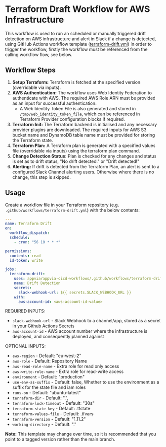 # Terraform Draft Workflow for AWS Infrastructure

This workflow is used to run an scheduled or manually triggered drift detection on AWS infrastructure and alert in Slack if a change is detected, using GitHub Actions workflow template ([terraform-drift.yml](../.github/workflows/terraform-drift.yml))
In order to trigger the workflow, firstly the workflow must be referenced from the calling workflow flow, see below.

## Workflow Steps

1. **Setup Terraform:** Terraform is fetched at the specified version (overridable via inputs).
2. **AWS Authentication:** The workflow uses Web Identity Federation to authenticate with AWS. The required AWS Role ARN must be provided as an input for successful authentication.
    - A Web Identity Token File is also generated and stored in `/tmp/web_identity_token_file`, which can be referenced in Terraform Provider configuration blocks if required.
3. **Terraform Init:** The Terraform backend is initialised and any necessary provider plugins are downloaded. The required inputs for AWS S3 bucket name and DynamoDB table name must be provided for storing the Terraform state.
4. **Terraform Plan:** A Terraform plan is generated with a specified values file (overridable via inputs) using the terraform plan command.
5. **Change Detection Status:** Plan is checked for any changes and status is set as to drift status, "No drift detected." or "Drift detected!"
6. **Alerting:** If drift is detected from the Terraform Plan, an alert is sent to a configured Slack Channel alerting users. Otherwise where there is no change, this step is skipped.

## Usage

Create a workflow file in your Terraform repository (e.g. `.github/workflows/terraform-drift.yml`) with the below contents:

```yml
---
name: Terraform Drift
on:
  workflow_dispatch:
  schedule:
    - cron: "56 10 * * *"

permissions:
  contents: read
  id-token: write

jobs:
  terraform-drift:
    uses: appvia/appvia-cicd-workflows/.github/workflows/terraform-drift.yml@main
    name: Drift Detection
    secrets:
      slack-webhook-url: ${{ secrets.SLACK_WEBHOOK_URL }}
    with:
      aws-account-id: <aws-account-id-value>
```

REQUIRED INPUTS:
- `slack-webhook-url` - Slack Webhook to a channel/app, stored as a secret in your Github Actions Secrets
- `aws-account-id` - AWS account number where the infrastructure is deployed, and consequently planned against

OPTIONAL INPUTS:
- `aws-region` - Default: "eu-west-2"
- `aws-role` - Default: Repository Name
- `aws-read-role-name` - Extra role for read only access
- `aws-write-role-name` - Extra role for read-write access
- `environment` - Default: "production"
- `use-env-as-suffix` - Default: false, Whether to use the environment as a suffix for the state file and iam roles
- `runs-on` - Default: "ubuntu-latest"
- `terraform-dir` - Default: ".", 
- `terraform-lock-timeout` - Default: "30s"
- `terraform-state-key` - Default: <repo-name>.tfstate
- `terraform-values-file` - Default: <environment>.tfvars
- `terraform-version` - Default: "1.11.2"
- `working-directory` - Default: "."

**Note:** This template may change over time, so it is recommended that you point to a tagged version rather than the main branch.
